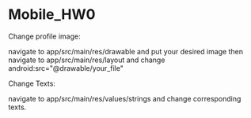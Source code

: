 # Mobile_HW0
Change profile image:

navigate to app/src/main/res/drawable and put your desired image
then navigate to app/src/main/res/layout and change android:src="@drawable/your_file" 

Change Texts:

navigate to app/src/main/res/values/strings and change corresponding texts.
